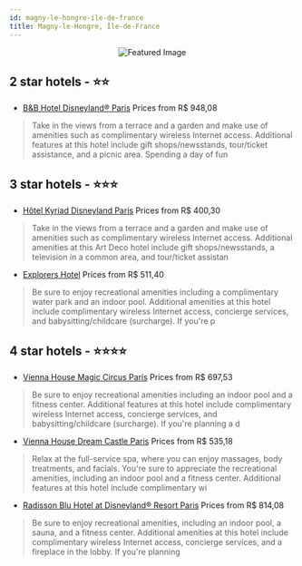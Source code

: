 ```yaml
---
id: magny-le-hongre-ile-de-france
title: Magny-le-Hongre, Île-de-France
---
```


<center><img src="https://i.travelapi.com/hotels/11000000/10230000/10221100/10221028/c047fff5_z.jpg" alt="Featured Image" /></center>


##  2 star hotels - ⭐️⭐️

-    [B&B Hotel Disneyland® Paris](https://us.hurb.com/hotels/magny-le-hongre/b-b-hotel-disneyland-r-paris-JNP-JP611484?cmp=18055) Prices from R$ 948,08
   > Take in the views from a terrace and a garden and make use of amenities such as complimentary wireless Internet access. Additional features at this hotel include gift shops/newsstands, tour/ticket assistance, and a picnic area. Spending a day of fun 

##  3 star hotels - ⭐️⭐️⭐️

-    [Hôtel Kyriad Disneyland Paris](https://us.hurb.com/hotels/magny-le-hongre/hotel-kyriad-disneyland-paris-JNP-JP790172?cmp=18055) Prices from R$ 400,30
   > Take in the views from a terrace and a garden and make use of amenities such as complimentary wireless Internet access. Additional amenities at this Art Deco hotel include gift shops/newsstands, a television in a common area, and tour/ticket assistan
-    [Explorers Hotel](https://us.hurb.com/hotels/magny-le-hongre/explorers-hotel-JNP-JP054743?cmp=18055) Prices from R$ 511,40
   > Be sure to enjoy recreational amenities including a complimentary water park and an indoor pool. Additional amenities at this hotel include complimentary wireless Internet access, concierge services, and babysitting/childcare (surcharge). If you're p

##  4 star hotels - ⭐️⭐️⭐️⭐️

-    [Vienna House Magic Circus Paris](https://us.hurb.com/hotels/magny-le-hongre/vienna-house-magic-circus-paris-JNP-JP344383?cmp=18055) Prices from R$ 697,53
   > Be sure to enjoy recreational amenities including an indoor pool and a fitness center. Additional features at this hotel include complimentary wireless Internet access, concierge services, and babysitting/childcare (surcharge). If you're planning a d
-    [Vienna House Dream Castle Paris](https://us.hurb.com/hotels/magny-le-hongre/vienna-house-dream-castle-paris-JNP-JP825665?cmp=18055) Prices from R$ 535,18
   > Relax at the full-service spa, where you can enjoy massages, body treatments, and facials. You're sure to appreciate the recreational amenities, including an indoor pool and a fitness center. Additional features at this hotel include complimentary wi
-    [Radisson Blu Hotel at Disneyland® Resort Paris](https://us.hurb.com/hotels/magny-le-hongre/radisson-blu-hotel-at-disneyland-r-resort-paris-JNP-JP205427?cmp=18055) Prices from R$ 814,08
   > Be sure to enjoy recreational amenities, including an indoor pool, a sauna, and a fitness center. Additional amenities at this hotel include complimentary wireless Internet access, concierge services, and a fireplace in the lobby. If you're planning 
